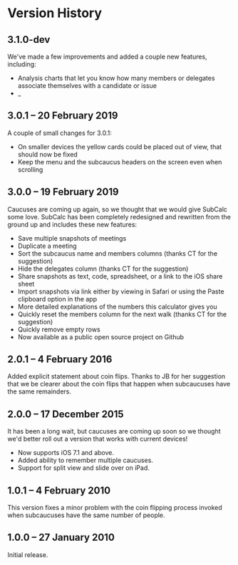 #  Version History

## 3.1.0-dev

We've made a few improvements and added a couple new features, including:

* Analysis charts that let you know how many members or delegates associate themselves with a candidate or issue
* _

## 3.0.1 – 20 February 2019

A couple of small changes for 3.0.1:

* On smaller devices the yellow cards could be placed out of view, that should now be fixed
* Keep the menu and the subcaucus headers on the screen even when scrolling

## 3.0.0 – 19 February 2019

Caucuses are coming up again, so we thought that we would give SubCalc some love. SubCalc has been completely redesigned and rewritten from the ground up and includes these new features:

* Save multiple snapshots of meetings
* Duplicate a meeting
* Sort the subcaucus name and members columns (thanks CT for the suggestion)
* Hide the delegates column (thanks CT for the suggestion)
* Share snapshots as text, code, spreadsheet, or a link to the iOS share sheet
* Import snapshots via link either by viewing in Safari or using the Paste clipboard option in the app
* More detailed explanations of the numbers this calculator gives you
* Quickly reset the members column for the next walk (thanks CT for the suggestion)
* Quickly remove empty rows
* Now available as a public open source project on Github


## 2.0.1 – 4 February 2016

Added explicit statement about coin flips. Thanks to JB for her suggestion that we be clearer about the coin flips that happen when subcaucuses have the same remainders.


## 2.0.0 – 17 December 2015

It has been a long wait, but caucuses are coming up soon so we thought we'd better roll out a version that works with current devices!

* Now supports iOS 7.1 and above. 
* Added ability to remember multiple caucuses. 
* Support for split view and slide over on iPad.

## 1.0.1 – 4 February 2010

This version fixes a minor problem with the coin flipping process invoked when subcaucuses have the same number of people.

## 1.0.0 – 27 January 2010

Initial release.
